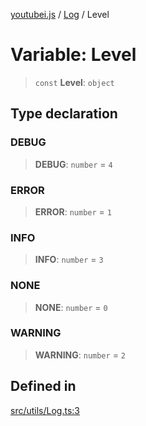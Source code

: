 [youtubei.js](../../../README.md) / [Log](../README.md) / Level

# Variable: Level

> `const` **Level**: `object`

## Type declaration

### DEBUG

> **DEBUG**: `number` = `4`

### ERROR

> **ERROR**: `number` = `1`

### INFO

> **INFO**: `number` = `3`

### NONE

> **NONE**: `number` = `0`

### WARNING

> **WARNING**: `number` = `2`

## Defined in

[src/utils/Log.ts:3](https://github.com/LuanRT/YouTube.js/blob/fc5571629eca037af7de03f4b903da6add1f300b/src/utils/Log.ts#L3)
